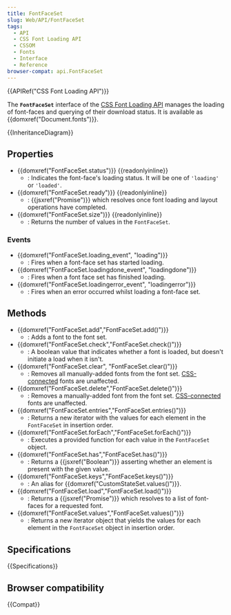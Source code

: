 ```yaml
---
title: FontFaceSet
slug: Web/API/FontFaceSet
tags:
  - API
  - CSS Font Loading API
  - CSSOM
  - Fonts
  - Interface
  - Reference
browser-compat: api.FontFaceSet
---
```

{{APIRef("CSS Font Loading API")}}

The **`FontFaceSet`** interface of the [CSS Font Loading API](/en-US/docs/Web/API/CSS_Font_Loading_API) manages the loading of font-faces and querying of their download status. It is available as {{domxref("Document.fonts")}}.

{{InheritanceDiagram}}

## Properties

- {{domxref("FontFaceSet.status")}} {{readonlyinline}}
  - : Indicates the font-face's loading status. It will be one of `'loading'` or `'loaded'`.
- {{domxref("FontFaceSet.ready")}} {{readonlyinline}}
  - : {{jsxref("Promise")}} which resolves once font loading and layout operations have completed.
- {{domxref("FontFaceSet.size")}} {{readonlyinline}}
  - : Returns the number of values in the `FontFaceSet`.

### Events

- {{domxref("FontFaceSet.loading_event", "loading")}}
  - : Fires when a font-face set has started loading.
- {{domxref("FontFaceSet.loadingdone_event", "loadingdone")}}
  - : Fires when a font face set has finished loading.
- {{domxref("FontFaceSet.loadingerror_event", "loadingerror")}}
  - : Fires when an error occurred whilst loading a font-face set.

## Methods

- {{domxref("FontFaceSet.add","FontFaceSet.add()")}}
  - : Adds a font to the font set.
- {{domxref("FontFaceSet.check","FontFaceSet.check()")}}
  - : A boolean value that indicates whether a font is loaded, but doesn't initiate a load when it isn't.
- {{domxref("FontFaceSet.clear", "FontFaceSet.clear()")}}
  - : Removes all manually-added fonts from the font set. [CSS-connected](https://www.w3.org/TR/css-font-loading-3/#css-connected) fonts are unaffected.
- {{domxref("FontFaceSet.delete","FontFaceSet.delete()")}}
  - : Removes a manually-added font from the font set. [CSS-connected](https://www.w3.org/TR/css-font-loading-3/#css-connected) fonts are unaffected.
- {{domxref("FontFaceSet.entries","FontFaceSet.entries()")}}
  - : Returns a new iterator with the values for each element in the `FontFaceSet` in insertion order.
- {{domxref("FontFaceSet.forEach","FontFaceSet.forEach()")}}
  - : Executes a provided function for each value in the `FontFaceSet` object.
- {{domxref("FontFaceSet.has","FontFaceSet.has()")}}
  - : Returns a {{jsxref("Boolean")}} asserting whether an element is present with the given value.
- {{domxref("FontFaceSet.keys","FontFaceSet.keys()")}}
  - : An alias for {{domxref("CustomStateSet.values()")}}.
- {{domxref("FontFaceSet.load","FontFaceSet.load()")}}
  - : Returns a {{jsxref("Promise")}} which resolves to a list of font-faces for a requested font.
- {{domxref("FontFaceSet.values","FontFaceSet.values()")}}
  - : Returns a new iterator object that yields the values for each element in the `FontFaceSet` object in insertion order.

## Specifications

{{Specifications}}

## Browser compatibility

{{Compat}}
